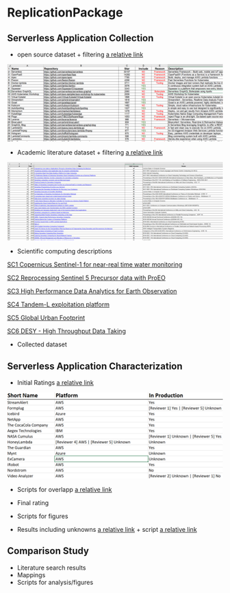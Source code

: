 # ReplicationPackage
## Serverless Application Collection
* open source dataset + filtering
[a relative link](Serverless%20Application%20Collection/Open%20source%20filtering.xlsx)
<p>
<img src="https://github.com/ServerlessApplications/ReplicationPackage/raw/main/images/OpenSourceFiltering.png?raw=true" width="800">
</p>

* Academic literature dataset + filtering [a relative link](Serverless%20Application%20Collection/Academic%20literature%20filtering.xlsx)
<p>
<img src="https://github.com/ServerlessApplications/ReplicationPackage/raw/main/images/AcademicLiteratureFiltering.png?raw=true" width="800">
</p>

* Scientific computing descriptions

[SC1 Copernicus Sentinel-1 for near-real time water monitoring](Serverless%20Application%20Collection/SC1%20Copernicus%20Sentinel-1.pdf)

[SC2 Reprocessing Sentinel 5 Precursor data with ProEO](Serverless%20Application%20Collection/SC2%20Reprocesssing%20Sentinel%205%20Precursor%20Data%20with%20ProsEO.pdf)

[SC3 High Performance Data Analytics for Earth Observation](Serverless%20Application%20Collection/SC3%20High%20Performance%20Data%20Analytic%20for%20Earth%20Observation.pdf)

[SC4 Tandem-L exploitation platform](Serverless%20Application%20Collection/SC4%20Tandem-L%20exploitation%20platform.pdf)

[SC5 Global Urban Footprint](Serverless%20Application%20Collection/SC5%20Global%20Urban%20Footprint.pdf)

[SC6 DESY - High Throughput Data Taking](Serverless%20Application%20Collection/SC6%20DESY%20-%20High%20Throughput%20Data%20Taking.pdf)

* Collected dataset
## Serverless Application Characterization
* Initial Ratings [a relative link](Serverless%20Application%20Characterization/Initial%20Characterizations.csv)
<p>
<img src="https://github.com/ServerlessApplications/ReplicationPackage/raw/main/images/InitialCharacterization.png?raw=true" width="800">
</p>

* Scripts for overlapp [a relative link](Serverless%20Application%20Characterization/CalculateKappa.py)

* Final rating

* Scripts for figures

* Results including unknowns [a relative link](Serverless%20Application%20Characterization/CharacteristicsIncludingUnknown) + script [a relative link](Serverless%20Application%20Characterization/GenerateResultsIncludingUnknown.py)


## Comparison Study
* Literature search results
* Mappings
* Scripts for analysis/figures
